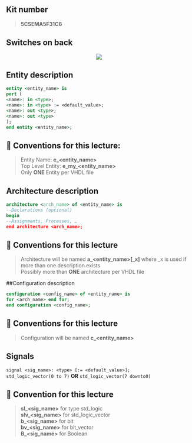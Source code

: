 ## Kit number
> **5CSEMA5F31C6**


## Switches on back
<p align="center">
    <img src="https://i.imgur.com/z9PxFfZ.png">
</p>


## Entity description
```vhdl
entity <entity_name> is
port (
<name>: in <type>;
<name>: in <type> := <default_value>;
<name>: out <type>;
<name>: out <type>
);
end entity <entity_name>;
```
  
## :punch: Conventions for this lecture:  

> Entity Name: **e_<entity_name>**  
> Top Level Entity: **e_my_<entity_name>**  
> Only **ONE** Entity per VHDL file  
  
  
  
## Architecture description
```vhdl
architecture <arch_name> of <entity_name> is
--Declarations (optional)
begin
--Assignments, Processes, …
end architecture <arch_name>;
```
  
## :punch: Conventions for this lecture 
> Architecture will be named **a_<entity_name>[_x]** where _x is used if more than one description exists  
> Possibly more than **ONE** architecture per VHDL file  
  
  
  
##Configuration description
```vhdl
configuration <config_name> of <entity_name> is
for <arch_name> end for;
end configuration <config_name>;
```
  
## :punch: Conventions for this lecture
> Configuration will be named **c_<entity_name>**  
  
  
## Signals
`signal <sig_name>: <type> [:= <default_value>];`  
`std_logic_vector(0 to 7)` **OR** `std_logic_vector(7 downto0)`
  
## :punch: Convention for this lecture
> **sl_<sig_name>** for type std_logic  
> **slv_<sig_name>** for std_logic_vector  
> **b_<sig_name>** for bit  
> **bv_<sig_name>** for bit_vector  
> **B_<sig_name>** for Boolean  




